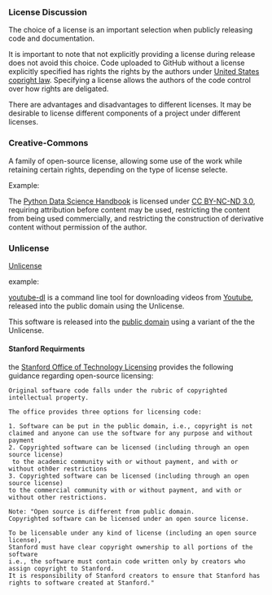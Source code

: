 ### License Discussion

The choice of a license is an important selection when publicly releasing code and documentation.

It is important to note that not explicitly providing a license during release does not avoid this choice. Code uploaded to GitHub without a license explicitly specified has rights the rights by the authors under [United States copright law](https://www.uspto.gov/ip-policy/copyright-policy/copyright-basics).
Specifying a license allows the authors of the code control over how rights are deligated.

There are advantages and disadvantages to different licenses.
It may be desirable to license different components of a project under different licenses.

### Creative-Commons

A family of open-source license, allowing some use of the work while retaining certain rights, depending on the type of license selecte.

Example: 

The [Python Data Science Handbook](https://jakevdp.github.io/PythonDataScienceHandbook/)
 is licensed under
[CC BY-NC-ND 3.0](https://creativecommons.org/licenses/by-nc-nd/3.0/us/legalcode),
requiring attribution before content may be used, restricting the content from being used commercially, and restricting the construction of derivative content without permission of the author.

### Unlicense
[Unlicense]()


example:

[youtube-dl](https://github.com/ytdl-org/youtube-dl) is a command line tool for downloading videos from [Youtube](youtube.com), released into the public domain using the Unlicense.

This software is released into the [public domain](UNLICENSE) using a variant of the the Unlicense.

#### Stanford Requirments

the [Stanford Office of Technology Licensing](https://otl.stanford.edu/software) provides the following guidance regarding open-source licensing:

```
Original software code falls under the rubric of copyrighted intellectual property.

The office provides three options for licensing code:

1. Software can be put in the public domain, i.e., copyright is not claimed and anyone can use the software for any purpose and without payment
2. Copyrighted software can be licensed (including through an open source license)
 to the academic community with or without payment, and with or without oth0er restrictions
3. Copyrighted software can be licensed (including through an open source license) 
to the commercial community with or without payment, and with or without other restrictions.

Note: "Open source is different from public domain. 
Copyrighted software can be licensed under an open source license.

To be licensable under any kind of license (including an open source license), 
Stanford must have clear copyright ownership to all portions of the software 
i.e., the software must contain code written only by creators who assign copyright to Stanford. 
It is responsibility of Stanford creators to ensure that Stanford has rights to software created at Stanford."
```